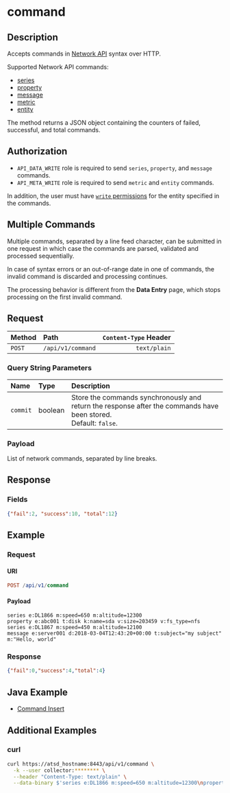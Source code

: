 # command

## Description

Accepts commands in [Network API](../../../api/network/README.md) syntax over HTTP.

Supported Network API commands:

* [series](../../../api/network/series.md)
* [property](../../../api/network/property.md)
* [message](../../../api/network/message.md)
* [metric](../../../api/network/metric.md)
* [entity](../../../api/network/entity.md)

The method returns a JSON object containing the counters of failed, successful, and total commands.

## Authorization

* `API_DATA_WRITE` role is required to send `series`, `property`, and `message` commands.
* `API_META_WRITE` role is required to send `metric` and `entity` commands.

In addition, the user must have [`write` permissions](../../../administration/user-authorization.md#entity-permissions) for the entity specified in the commands.

## Multiple Commands

Multiple commands, separated by a line feed character, can be submitted in one request in which case the commands are parsed, validated and processed sequentially.

In case of syntax errors or an out-of-range date in one of commands, the invalid command is discarded and processing continues.

The processing behavior is different from the **Data Entry** page, which stops processing on the first invalid command.

## Request

| Method| Path | `Content-Type` Header|
|:---|:---|---:|
| `POST` | `/api/v1/command` | `text/plain` |

### Query String Parameters

| **Name** | **Type** | **Description** |
|:---|:---|:---|
| `commit`   | boolean   | Store the commands synchronously and return the response after the commands have been stored.<br>Default: `false`.|

### Payload

List of network commands, separated by line breaks.

## Response

### Fields

```json
{"fail":2, "success":10, "total":12}
```

## Example

### Request

#### URI

```elm
POST /api/v1/command
```

#### Payload

```ls
series e:DL1866 m:speed=650 m:altitude=12300
property e:abc001 t:disk k:name=sda v:size=203459 v:fs_type=nfs
series e:DL1867 m:speed=450 m:altitude=12100
message e:server001 d:2018-03-04T12:43:20+00:00 t:subject="my subject" m:"Hello, world"
```

### Response

```json
{"fail":0,"success":4,"total":4}
```

## Java Example

* [Command Insert](examples/DataApiCommandInsertExample.java)

## Additional Examples

### curl

```bash
curl https://atsd_hostname:8443/api/v1/command \
  -k --user collector:******** \
  --header "Content-Type: text/plain" \
  --data-binary $'series e:DL1866 m:speed=650 m:altitude=12300\nproperty e:abc001 t:disk k:name=sda v:size=203459 v:fs_type=nfs'
```
